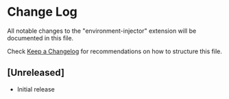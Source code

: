 # Change Log
All notable changes to the "environment-injector" extension will be documented in this file.

Check [Keep a Changelog](http://keepachangelog.com/) for recommendations on how to structure this file.

## [Unreleased]
- Initial release